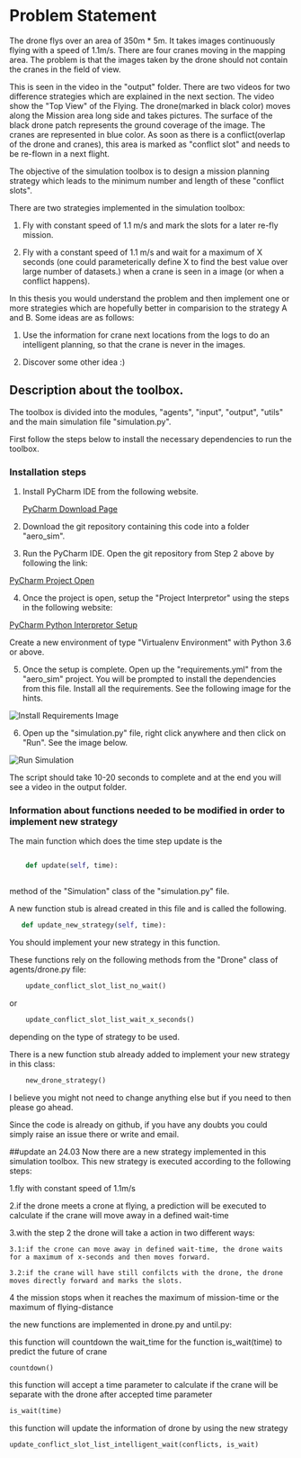 # Problem Statement
The drone flys over an area of 350m * 5m. It takes images continuously flying with a speed of 1.1m/s.
There are four cranes moving in the mapping area. The problem is that the images taken by the drone should 
not contain the cranes in the field of view.

This is seen in the video in the "output" folder. There are two videos for two difference strategies which are
explained in the next section. The video show the "Top View" of the Flying. The drone(marked in black color) 
moves along the Mission area long side and takes pictures. The surface of the black drone patch represents the 
ground coverage of the image. The cranes are represented in blue color. As soon as there is a conflict(overlap of 
the drone and cranes), this area is marked as "conflict slot" and needs to be re-flown in a next flight.

The objective of the simulation toolbox is to design a mission planning strategy which leads to the minimum number
and length of these "conflict slots".

There are two strategies implemented in the simulation toolbox:

1. Fly with constant speed of 1.1 m/s and mark the slots for a later re-fly mission.

2. Fly with a constant speed of 1.1 m/s and wait for a maximum of X seconds (one could parameterically define X to find the best value 
over large number of datasets.) when a crane is seen in a image (or when a conflict happens). 

In this thesis you would understand the problem and then implement one or more strategies which are hopefully better 
in comparision to the strategy A and B. Some ideas are as follows:

1. Use the information for crane next locations from the logs to do an intelligent planning, so that the crane is 
never in the images. 

2. Discover some other idea :)


## Description about the toolbox.
The toolbox is divided into the modules, "agents", "input", "output", "utils" and the main simulation file 
"simulation.py". 

First follow the steps below to install the necessary dependencies to run the toolbox.
### Installation steps
1. Install PyCharm IDE from the following website.

    [PyCharm Download Page](https://www.jetbrains.com/pycharm/download/#section=windows)

2. Download the git repository containing this code into a folder "aero_sim".

3. Run the PyCharm IDE. Open the git repository from Step 2 above by following the link:

[PyCharm Project Open](https://www.jetbrains.com/help/pycharm/opening-reopening-and-closing-projects.html#opening_projects)

4. Once the project is open, setup the "Project Interpretor" using the steps in the following website:

[PyCharm Python Interpretor Setup](https://www.jetbrains.com/help/pycharm/configuring-python-interpreter.html#add_new_project_interpreter)

Create a new environment of type "Virtualenv Environment" with Python 3.6 or above. 

5. Once the setup is complete. Open up the "requirements.yml" from the "aero_sim" project. You will be prompted to install
the dependencies from this file. Install all the requirements. See the following image for the hints.

![Install Requirements Image](./images/install_requirements.PNG?raw=true)

6. Open up the "simulation.py" file, right click anywhere and then click on "Run". See the image below. 

![Run Simulation](./images/run_simulation.png?raw=true)

The script should take 10-20 seconds to complete and at the end you will see a video in the output folder.

### Information about functions needed to be modified in order to implement new strategy

The main function which does the time step update is the 
````python

    def update(self, time):
        
````
 method of the "Simulation" class of the "simulation.py" file.
 
 A new function stub is alread created in this file and is called the following.
 ````python
    def update_new_strategy(self, time):
````
You should implement your new strategy in this function.

These functions rely on the following methods from the "Drone" class of agents/drone.py file:

````python
    update_conflict_slot_list_no_wait()
````
or

````python
    update_conflict_slot_list_wait_x_seconds()
````

depending on the type of strategy to be used.

There is a new function stub already added to implement your new strategy in this class:

````python
    new_drone_strategy()
````

I believe you might not need to change anything else but if you need to then please go ahead. 

Since the code is already on github, if you have any doubts you could simply raise an issue there or 
write and email. 

##update an 24.03
Now there are a new strategy implemented in this simulation toolbox. This new strategy is executed according to the following steps:

1.fly with constant speed of 1.1m/s

2.if the drone meets a crone at flying, a prediction will be executed to calculate if the crane will move away in a defined wait-time

3.with the step 2 the drone will take a action in two different ways:

    3.1:if the crone can move away in defined wait-time, the drone waits for a maximum of x-seconds and then moves forward.
    
    3.2:if the crane will have still confilcts with the drone, the drone moves directly forward and marks the slots.
4 the mission stops when it reaches the maximum of mission-time or the maximum of flying-distance 

    
the new functions are implemented in drone.py and until.py:

this function will countdown the wait_time for the function is_wait(time) to predict the future of crane
````python
countdown()
````
this function will accept a time parameter to calculate if the crane will be separate with the drone after accepted time parameter
````python
is_wait(time)
````
this function will update the information of drone by using the new strategy    
````python
update_conflict_slot_list_intelligent_wait(conflicts, is_wait)
````